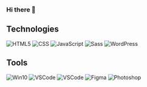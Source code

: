 ### Hi there 👋

## Technologies
![HTML5](https://img.shields.io/static/v1?label=&labelColor=505050&message=HTML&color=E34F26&style=flat&logo=html5&logoColor=white)
![CSS](https://img.shields.io/static/v1?label=&labelColor=505050&message=CSS&color=1572B6&style=flat&logo=css3&logoColor=white)
![JavaScript](https://img.shields.io/static/v1?label=&labelColor=505050&message=JavaScript&color=F7DF1E&style=flat&logo=javascript&logoColor=white)
![Sass](https://img.shields.io/static/v1?label=&labelColor=505050&message=Sass&color=CC6699&style=flat&logo=sass&logoColor=white)
![WordPress](https://img.shields.io/static/v1?label=&labelColor=505050&message=WordPress&color=21759B&style=flat&logo=wordpress&logoColor=white)
## Tools
![Win10](https://img.shields.io/static/v1?label=OS&labelColor=505050&message=Windows%2010&color=0078D6&style=flat&logo=windows&logoColor=white)
![VSCode](https://img.shields.io/static/v1?label=Editor&labelColor=505050&message=VSCode&color=007ACC&style=flat&logo=visualstudiocode&logoColor=white)
![VSCode](https://img.shields.io/static/v1?label=Editor&labelColor=FFFFFF&message=VSCode&color=007ACC&style=flat&logo=visualstudiocode&logoColor=007ACC)
![Figma](https://img.shields.io/static/v1?label=Layout&labelColor=505050&message=Figma&color=F24E1E&style=flat&logo=figma&logoColor=white)
![Photoshop](https://img.shields.io/static/v1?label=Layout&labelColor=505050&message=Photoshop&color=31A8FF&style=flat&logo=adobephotoshop&logoColor=white)
<!--
**Entinevely734/Entinevely734** is a ✨ _special_ ✨ repository because its `README.md` (this file) appears on your GitHub profile.

Here are some ideas to get you started:

- 🔭 I’m currently working on ...
- 🌱 I’m currently learning ...
- 👯 I’m looking to collaborate on ...
- 🤔 I’m looking for help with ...
- 💬 Ask me about ...
- 📫 How to reach me: ...
- 😄 Pronouns: ...
- ⚡ Fun fact: ...
-->
